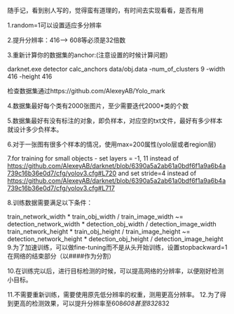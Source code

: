 随手记，看到别人写的，觉得蛮有道理的，有时间去实现看看，是否有用

1.random=1可以设置适应多分辨率

2.提升分辨率：416--> 608等必须是32倍数

3.重新计算你的数据集的anchor:(注意设置的时候计算问题)

darknet.exe detector calc_anchors data/obj.data -num_of_clusters 9 -width 416 -height 416

检查数据集通过https://github.com/AlexeyAB/Yolo_mark

4.数据集最好每个类有2000张图片，至少需要迭代2000*类的个数

5.数据集最好有没有标注的对象，即负样本，对应空的txt文件，最好有多少样本就设计多少负样本。

6.对于一张图有很多个样本的情况，使用max=200属性(yolo层或者region层)

7.for training for small objects - set layers = -1, 11 instead of https://github.com/AlexeyAB/darknet/blob/6390a5a2ab61a0bdf6f1a9a6b4a739c16b36e0d7/cfg/yolov3.cfg#L720 and set stride=4 instead of https://github.com/AlexeyAB/darknet/blob/6390a5a2ab61a0bdf6f1a9a6b4a739c16b36e0d7/cfg/yolov3.cfg#L717

8.训练数据需要满足以下条件：

train_network_width * train_obj_width / train_image_width ~= detection_network_width * detection_obj_width / detection_image_width
train_network_height * train_obj_height / train_image_height ~= detection_network_height * detection_obj_height / detection_image_height
9.为了加速训练，可以做fine-tuning而不是从头开始训练，设置stopbackward=1在网络的结束部分（以####作为分割）

10.在训练完以后，进行目标检测的时候，可以提高网络的分辨率，以便刚好检测小目标。

11.不需要重新训练，需要使用原先低分辨率的权重，测用更高分辨率。
12.为了得到更高的检测效果，可以提升分辨率至608*608甚至832*832